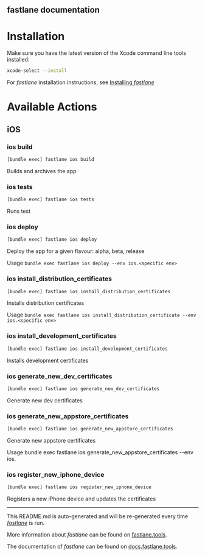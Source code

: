 fastlane documentation
----

# Installation

Make sure you have the latest version of the Xcode command line tools installed:

```sh
xcode-select --install
```

For _fastlane_ installation instructions, see [Installing _fastlane_](https://docs.fastlane.tools/#installing-fastlane)

# Available Actions

## iOS

### ios build

```sh
[bundle exec] fastlane ios build
```

Builds and archives the app

### ios tests

```sh
[bundle exec] fastlane ios tests
```

Runs test

### ios deploy

```sh
[bundle exec] fastlane ios deploy
```

Deploy the app for a given flavour: alpha, beta, release

Usage `bundle exec fastlane ios deploy --env ios.<specific env>`

### ios install_distribution_certificates

```sh
[bundle exec] fastlane ios install_distribution_certificates
```

Installs distribution certificates

Usage `bundle exec fastlane ios install_distribution_certificate --env ios.<specific env>`

### ios install_development_certificates

```sh
[bundle exec] fastlane ios install_development_certificates
```

Installs development certificates

### ios generate_new_dev_certificates

```sh
[bundle exec] fastlane ios generate_new_dev_certificates
```

Generate new dev certificates

### ios generate_new_appstore_certificates

```sh
[bundle exec] fastlane ios generate_new_appstore_certificates
```

Generate new appstore certificates

Usage bundle exec fastlane ios generate_new_appstore_certificates --env ios.<specific env>

### ios register_new_iphone_device

```sh
[bundle exec] fastlane ios register_new_iphone_device
```

Registers a new iPhone device and updates the certificates

----

This README.md is auto-generated and will be re-generated every time [_fastlane_](https://fastlane.tools) is run.

More information about _fastlane_ can be found on [fastlane.tools](https://fastlane.tools).

The documentation of _fastlane_ can be found on [docs.fastlane.tools](https://docs.fastlane.tools).
